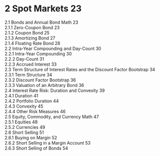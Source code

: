 # 2 Spot Markets 23  

2.1 Bonds and Annual Bond Math 23   
2.1.1 Zero-Coupon Bond 23   
2.1.2 Coupon Bond 25   
2.1.3 Amortizing Bond 27   
2.1.4 Floating Rate Bond 28   
2.2 Intra-Year Compounding and Day-Count 30   
2.2.1 Intra-Year Compounding 30   
2.2.2 Day-Count 31   
2.2.3 Accrued Interest 33   
2.3 Term Structure of Interest Rates and the Discount Factor Bootstrap 34   
2.3.1 Term Structure 34   
2.3.2 Discount Factor Bootstrap 36   
2.3.3 Valuation of an Arbitrary Bond 36   
2.4 Interest Rate Risk: Duration and Convexity 39   
2.4.1 Duration 41   
2.4.2 Portfolio Duration 44   
2.4.3 Convexity 45   
2.4.4 Other Risk Measures 46   
2.5 Equity, Commodity, and Currency Math 47   
2.5.1 Equities 48   
2.5.2 Currencies 49   
2.6 Short Selling 51   
2.6.1 Buying on Margin 52   
2.6.2 Short Selling in a Margin Account 53   
2.6.3 Short Selling of Bonds 54  